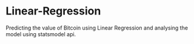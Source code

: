# Linear-Regression
Predicting the value of Bitcoin using Linear Regression and analysing the model using statsmodel api.

